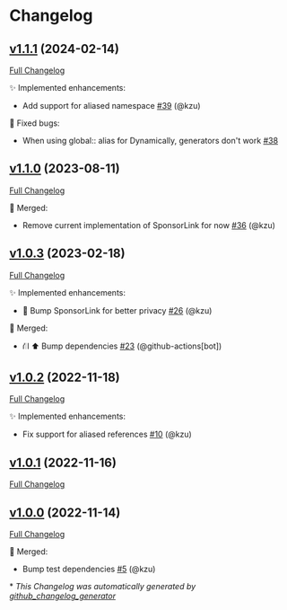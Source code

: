 # Changelog

## [v1.1.1](https://github.com/devlooped/Dynamically/tree/v1.1.1) (2024-02-14)

[Full Changelog](https://github.com/devlooped/Dynamically/compare/v1.1.0...v1.1.1)

:sparkles: Implemented enhancements:

- Add support for aliased namespace [\#39](https://github.com/devlooped/Dynamically/pull/39) (@kzu)

:bug: Fixed bugs:

- When using global:: alias for Dynamically, generators don't work [\#38](https://github.com/devlooped/Dynamically/issues/38)

## [v1.1.0](https://github.com/devlooped/Dynamically/tree/v1.1.0) (2023-08-11)

[Full Changelog](https://github.com/devlooped/Dynamically/compare/v1.0.3...v1.1.0)

:twisted_rightwards_arrows: Merged:

- Remove current implementation of SponsorLink for now [\#36](https://github.com/devlooped/Dynamically/pull/36) (@kzu)

## [v1.0.3](https://github.com/devlooped/Dynamically/tree/v1.0.3) (2023-02-18)

[Full Changelog](https://github.com/devlooped/Dynamically/compare/v1.0.2...v1.0.3)

:sparkles: Implemented enhancements:

- 💜 Bump SponsorLink for better privacy [\#26](https://github.com/devlooped/Dynamically/pull/26) (@kzu)

:twisted_rightwards_arrows: Merged:

- ⛙ ⬆️ Bump dependencies [\#23](https://github.com/devlooped/Dynamically/pull/23) (@github-actions[bot])

## [v1.0.2](https://github.com/devlooped/Dynamically/tree/v1.0.2) (2022-11-18)

[Full Changelog](https://github.com/devlooped/Dynamically/compare/v1.0.1...v1.0.2)

:sparkles: Implemented enhancements:

- Fix support for aliased references [\#10](https://github.com/devlooped/Dynamically/pull/10) (@kzu)

## [v1.0.1](https://github.com/devlooped/Dynamically/tree/v1.0.1) (2022-11-16)

[Full Changelog](https://github.com/devlooped/Dynamically/compare/v1.0.0...v1.0.1)

## [v1.0.0](https://github.com/devlooped/Dynamically/tree/v1.0.0) (2022-11-14)

[Full Changelog](https://github.com/devlooped/Dynamically/compare/a7ef36a44763601ab4b81df41b912acffea7c084...v1.0.0)

:twisted_rightwards_arrows: Merged:

- Bump test dependencies [\#5](https://github.com/devlooped/Dynamically/pull/5) (@kzu)



\* *This Changelog was automatically generated by [github_changelog_generator](https://github.com/github-changelog-generator/github-changelog-generator)*

